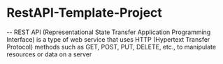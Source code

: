 # RestAPI-Template-Project
-- REST API (Representational State Transfer Application Programming Interface) is a type of web service that uses HTTP (Hypertext Transfer Protocol) methods such as GET, POST, PUT, DELETE, etc., to manipulate resources or data on a server
